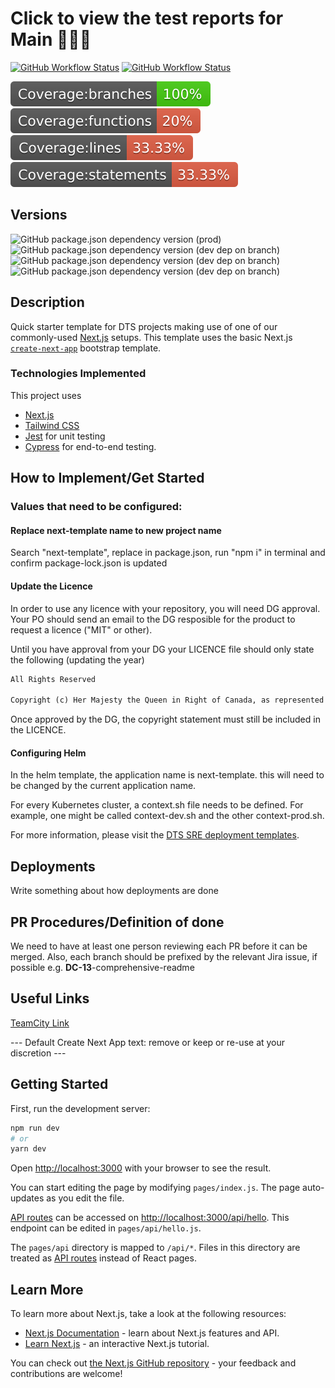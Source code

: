 # Click to view the test reports for Main 👩‍🔬🧪

[![GitHub Workflow Status](https://img.shields.io/github/workflow/status/DTS-STN/next-template/E2E%20Test?label=E2E)](https://dts-stn.github.io/next-template/main/coverage/e2e-report)
[![GitHub Workflow Status](https://img.shields.io/github/workflow/status/DTS-STN/next-template/Lint%20and%20Test?label=Lint%20and%20Unit)](https://dts-stn.github.io/next-template/main/coverage/lcov-report)

![Branch Coverage Badge](badges/badge-branches.svg)
![Functions Coverage Badge](badges/badge-functions.svg)
![Lines Coverage Badge](badges/badge-lines.svg)
![Statements Coverage Badge](badges/badge-statements.svg)

## Versions

![GitHub package.json dependency version (prod)](https://img.shields.io/github/package-json/dependency-version/DTS-STN/next-template/next)
![GitHub package.json dependency version (dev dep on branch)](https://img.shields.io/github/package-json/dependency-version/DTS-STN/next-template/dev/tailwindcss)
![GitHub package.json dependency version (dev dep on branch)](https://img.shields.io/github/package-json/dependency-version/DTS-STN/next-template/dev/jest)
![GitHub package.json dependency version (dev dep on branch)](https://img.shields.io/github/package-json/dependency-version/DTS-STN/next-template/dev/cypress)

## Description

Quick starter template for DTS projects making use of one of our commonly-used [Next.js](https://nextjs.org/) setups.
This template uses the basic Next.js [`create-next-app`](https://github.com/vercel/next.js/tree/canary/packages/create-next-app) bootstrap template.

### Technologies Implemented

This project uses

- [Next.js](https://nextjs.org/)
- [Tailwind CSS](https://tailwindcss.com/)
- [Jest](https://jestjs.io/) for unit testing
- [Cypress](https://www.cypress.io/) for end-to-end testing.

## How to Implement/Get Started

### Values that need to be configured:

#### Replace next-template name to new project name

Search "next-template", replace in package.json, run "npm i" in terminal and confirm package-lock.json is updated

#### Update the Licence

In order to use any licence with your repository, you will need DG approval. Your PO should send an email to the DG resposible for the product to request a licence ("MIT" or other).

Until you have approval from your DG your LICENCE file should only state the following (updating the year)

```md
All Rights Reserved

Copyright (c) Her Majesty the Queen in Right of Canada, as represented by the Employment and Social Development Canada, 2021
```

Once approved by the DG, the copyright statement must still be included in the LICENCE.

#### Configuring Helm

In the helm template, the application name is next-template. this will need to be changed by the current application name.

For every Kubernetes cluster, a context.sh file needs to be defined. For example, one might be called context-dev.sh and the other context-prod.sh.

For more information, please visit the [DTS SRE deployment templates](https://github.com/DTS-STN/dts-sre-deployment-templates/tree/main/kubernetes-helm-template).

## Deployments

Write something about how deployments are done

## PR Procedures/Definition of done

We need to have at least one person reviewing each PR before it can be merged. Also, each branch should be prefixed by the relevant Jira issue, if possible e.g. **DC-13**-comprehensive-readme

## Useful Links

[TeamCity Link](https://teamcity.dts-stn.com/)

--- Default Create Next App text: remove or keep or re-use at your discretion ---

## Getting Started

First, run the development server:

```bash
npm run dev
# or
yarn dev
```

Open [http://localhost:3000](http://localhost:3000) with your browser to see the result.

You can start editing the page by modifying `pages/index.js`. The page auto-updates as you edit the file.

[API routes](https://nextjs.org/docs/api-routes/introduction) can be accessed on [http://localhost:3000/api/hello](http://localhost:3000/api/hello). This endpoint can be edited in `pages/api/hello.js`.

The `pages/api` directory is mapped to `/api/*`. Files in this directory are treated as [API routes](https://nextjs.org/docs/api-routes/introduction) instead of React pages.

## Learn More

To learn more about Next.js, take a look at the following resources:

- [Next.js Documentation](https://nextjs.org/docs) - learn about Next.js features and API.
- [Learn Next.js](https://nextjs.org/learn) - an interactive Next.js tutorial.

You can check out [the Next.js GitHub repository](https://github.com/vercel/next.js/) - your feedback and contributions are welcome!
